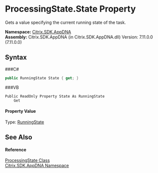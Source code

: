 # ProcessingState.State Property 
 

Gets a value specifying the current running state of the task.

**Namespace:**&nbsp;<a href="N_Citrix_SDK_AppDNA">Citrix.SDK.AppDNA</a><br />**Assembly:**&nbsp;Citrix.SDK.AppDNA (in Citrix.SDK.AppDNA.dll) Version: 7.11.0.0 (7.11.0.0)

## Syntax

###C#
```csharp
public RunningState State { get; }
```

###VB
```vbnet
Public ReadOnly Property State As RunningState
	Get
```


#### Property Value
Type: <a href="T_Citrix_SDK_AppDNA_RunningState">RunningState</a>

## See Also


#### Reference
<a href="T_Citrix_SDK_AppDNA_ProcessingState">ProcessingState Class</a><br /><a href="N_Citrix_SDK_AppDNA">Citrix.SDK.AppDNA Namespace</a><br />
